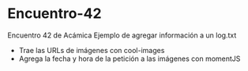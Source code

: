 # Encuentro-42
Encuentro 42 de Acámica
Ejemplo de agregar información a un log.txt
 - Trae las URLs de imágenes con cool-images
 - Agrega la fecha y hora de la petición a las imágenes con momentJS
